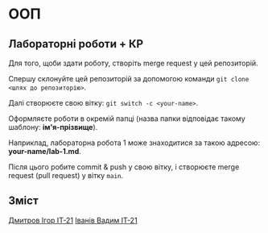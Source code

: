 # ООП

## Лабораторні роботи + КР

Для того, щоби здати роботу, створіть merge request у цей репозиторій.

Спершу склонуйте цей репозиторій за допомогою команди `git clone <шлях до репозиторію>`.

Далі створюєте свою вітку: `git switch -c <your-name>`.

Оформляєте роботи в окремій папці (назва папки відповідає такому шаблону: **ім'я-прізвище**).

Наприклад, лабораторна робота 1 може знаходитися за такою адресою: **your-name/lab-1.md**.

Після цього робите commit & push у свою вітку, і створюєте merge request (pull request) у вітку `main`.

## Зміст

[Дмитров Ігор IT-21](./it21-igordmitrow/README.md)
[Іванів Вадим IT-21](./it21-vadym-ivaniv/README.md)
